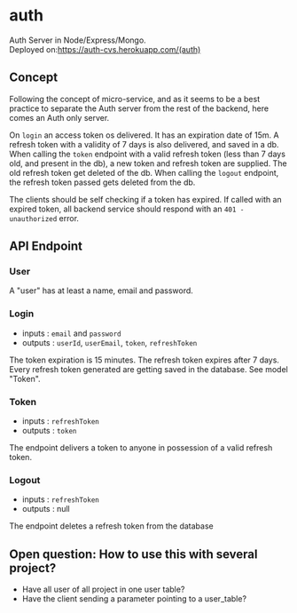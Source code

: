 # auth

Auth Server in Node/Express/Mongo. </br>
Deployed on:https://auth-cvs.herokuapp.com/(auth)

## Concept

Following the concept of micro-service, and as it seems to be a best practice to separate the Auth server from the rest of the backend, here comes an Auth only server. </br>

On `login` an access token os delivered. It has an expiration date of 15m. A refresh token with a validity of 7 days is also delivered, and saved in a db. When calling the `token` endpoint with a valid refresh token (less than 7 days old, and present in the db), a new token and refresh token are supplied. The old refresh token get deleted of the db. When calling the `logout` endpoint, the refresh token passed gets deleted from the db.</br>

The clients should be self checking if a token has expired. If called with an expired token, all backend service should respond with an `401 - unauthorized` error.

## API Endpoint

### User

A "user" has at least a name, email and password. 

### Login

- inputs : `email` and `password`
- outputs : `userId`, `userEmail`, `token`, `refreshToken`

The token expiration is 15 minutes. The refresh token expires after 7 days. Every refresh token generated are getting saved in the database. See model "Token".

### Token

- inputs : `refreshToken`
- outputs : `token`

The endpoint delivers a token to anyone in possession of a valid refresh token.

### Logout

- inputs : `refreshToken`
- outputs : null

The endpoint deletes a refresh token from the database

## Open question: How to use this with several project?

- Have all user of all project in one user table?
- Have the client sending a parameter pointing to a user_table?
